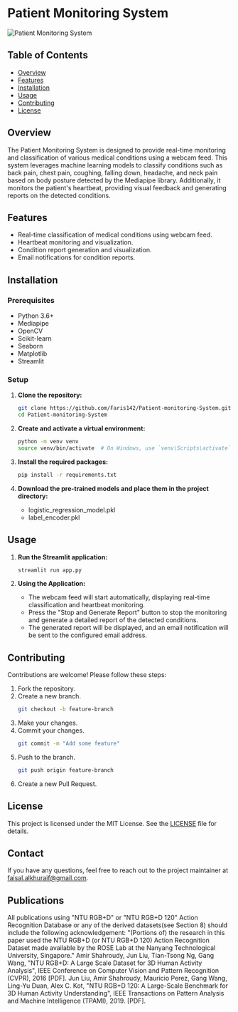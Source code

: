 # Patient Monitoring System

![Patient Monitoring System](path-to-your-image)

## Table of Contents
- [Overview](#overview)
- [Features](#features)
- [Installation](#installation)
- [Usage](#usage)
- [Contributing](#contributing)
- [License](#license)

## Overview

The Patient Monitoring System is designed to provide real-time monitoring and classification of various medical conditions using a webcam feed. This system leverages machine learning models to classify conditions such as back pain, chest pain, coughing, falling down, headache, and neck pain based on body posture detected by the Mediapipe library. Additionally, it monitors the patient's heartbeat, providing visual feedback and generating reports on the detected conditions.

## Features
- Real-time classification of medical conditions using webcam feed.
- Heartbeat monitoring and visualization.
- Condition report generation and visualization.
- Email notifications for condition reports.

## Installation

### Prerequisites
- Python 3.6+
- Mediapipe
- OpenCV
- Scikit-learn
- Seaborn
- Matplotlib
- Streamlit

### Setup
1. **Clone the repository:**
    ```bash
    git clone https://github.com/Faris142/Patient-monitoring-System.git
    cd Patient-monitoring-System
    ```

2. **Create and activate a virtual environment:**
    ```bash
    python -m venv venv
    source venv/bin/activate  # On Windows, use `venv\Scripts\activate`
    ```

3. **Install the required packages:**
    ```bash
    pip install -r requirements.txt
    ```

4. **Download the pre-trained models and place them in the project directory:**
    - logistic_regression_model.pkl
    - label_encoder.pkl

## Usage

1. **Run the Streamlit application:**
    ```bash
    streamlit run app.py
    ```

2. **Using the Application:**
    - The webcam feed will start automatically, displaying real-time classification and heartbeat monitoring.
    - Press the "Stop and Generate Report" button to stop the monitoring and generate a detailed report of the detected conditions.
    - The generated report will be displayed, and an email notification will be sent to the configured email address.

## Contributing

Contributions are welcome! Please follow these steps:

1. Fork the repository.
2. Create a new branch.
    ```bash
    git checkout -b feature-branch
    ```
3. Make your changes.
4. Commit your changes.
    ```bash
    git commit -m "Add some feature"
    ```
5. Push to the branch.
    ```bash
    git push origin feature-branch
    ```
6. Create a new Pull Request.

## License

This project is licensed under the MIT License. See the [LICENSE](LICENSE) file for details.

## Contact

If you have any questions, feel free to reach out to the project maintainer at faisal.alkhuraif@gmail.com.

## Publications

All publications using "NTU RGB+D" or "NTU RGB+D 120" Action Recognition Database or any of the derived datasets(see Section 8) should include the following acknowledgement: "(Portions of) the research in this paper used the NTU RGB+D (or NTU RGB+D 120) Action Recognition Dataset made available by the ROSE Lab at the Nanyang Technological University, Singapore."
Amir Shahroudy, Jun Liu, Tian-Tsong Ng, Gang Wang, "NTU RGB+D: A Large Scale Dataset for 3D Human Activity Analysis", IEEE Conference on Computer Vision and Pattern Recognition (CVPR), 2016 [PDF].
Jun Liu, Amir Shahroudy, Mauricio Perez, Gang Wang, Ling-Yu Duan, Alex C. Kot, "NTU RGB+D 120: A Large-Scale Benchmark for 3D Human Activity Understanding", IEEE Transactions on Pattern Analysis and Machine Intelligence (TPAMI), 2019. [PDF].

